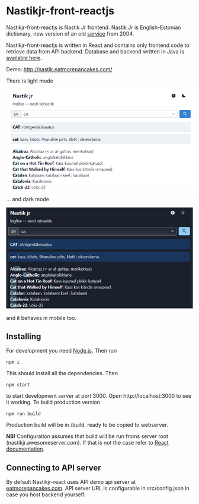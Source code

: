 # Nastikjr-front-reactjs

Nastikjr-front-reactjs is Nastik Jr frontend.
Nastik Jr is English-Estonian dictionary, new version of an old [service](https://nastik.palat.ee/) from 2004.

Nastikjr-front-reactjs is written in React and contains only frontend code to retrieve data from API backend. Database and backend written in Java is [available here](https://github.com/aabram/Nastikjr-back-sparkjava).

Demo: http://nastik.eatmorepancakes.com/

There is light mode

![Light mode](README.assets/nastikjr_light.png)

... and dark mode

![Light mode](README.assets/nastikjr_dark.png)

and it behaves in mobile too.


## Installing

For development you need [Node.js](https://nodejs.org/en/). Then run

```shell
npm i
```

This should install all the dependencies. Then 

```shell
npm start
```

to start development server at port 3000. Open http://localhost:3000 to see it working.
To build production version

```shell
npm run build
```

Production build will be in /build, ready to be copied to webserver.

**NB!** Configuration assumes that build will be run froms server root (nastikjr.awesomeserver.com). If that is not the case refer to [React documentation](https://create-react-app.dev/docs/deployment/#building-for-relative-paths).

## Connecting to API server

By default Nastikjr-react uses API demo api server at [eatmorepancakes.com](https://eatmorepancakes.com/). API server URL is configurable in src/config.json in case you host backend yourself.

